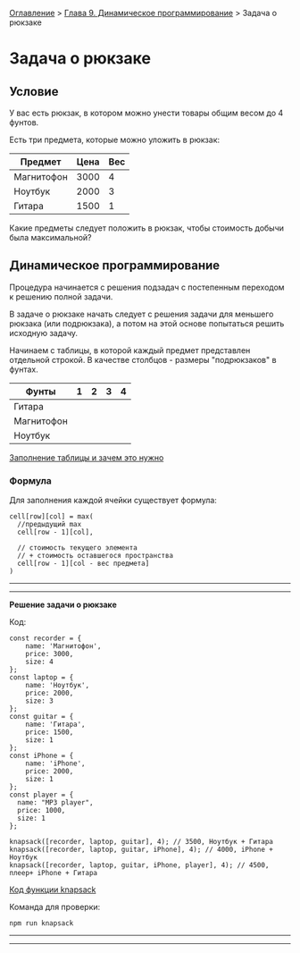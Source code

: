 [Оглавление](../../../#readme) > [Глава 9. Динамическое программирование](../#readme) > Задача о рюкзаке

# Задача о рюкзаке

## Условие

У вас есть рюкзак, в котором можно унести товары общим весом до 4 фунтов.

Есть три предмета, которые можно уложить в рюкзак:

Предмет|Цена|Вес
-|-|-
Магнитофон|3000|4
Ноутбук|2000|3
Гитара|1500|1

Какие предметы следует положить в рюкзак, чтобы стоимость добычи была максимальной?

## Динамическое программирование

Процедура начинается с решения подзадач с по­степенным переходом к решению полной задачи.

В задаче о рюкзаке начать следует с реше­ния задачи для меньшего рюкзака (или подрюкзака), а потом на этой основе попытаться решить исходную задачу.

Начинаем с таблицы, в которой каждый предмет представлен отдельной строкой. В качестве столбцов - размеры "подрюкзаков" в фунтах.

Фунты|1|2|3|4
-|-|-|-|-
Гитара||||
Магнитофон||||
Ноутбук||||

[Заполнение таблицы и зачем это нужно](./fill-table.md#readme)

### Формула

Для заполнения каждой ячейки существует формула:

```
cell[row][col] = max(
  //предыдущий max
  cell[row - 1][col],

  // стоимость текущего элемента
  // + стоимость оставшегося пространства
  cell[row - 1][col - вес предмета]
)
```

***
***

**Решение задачи о рюкзаке**

Код:

```
const recorder = {
	name: 'Магнитофон',
	price: 3000,
	size: 4
};
const laptop = {
	name: 'Ноутбук',
	price: 2000,
	size: 3
};
const guitar = {
	name: 'Гитара',
	price: 1500,
	size: 1
};
const iPhone = {
	name: 'iPhone',
	price: 2000,
	size: 1
};
const player = {
  name: "MP3 player",
  price: 1000,
  size: 1
};

knapsack([recorder, laptop, guitar], 4); // 3500, Ноутбук + Гитара
knapsack([recorder, laptop, guitar, iPhone], 4); // 4000, iPhone + Ноутбук
knapsack([recorder, laptop, guitar, iPhone, player], 4); // 4500, плеер+ iPhone + Гитара
```

[Код функции knapsack](./knapsack.js)

Команда для проверки:

```
npm run knapsack
```

***
***